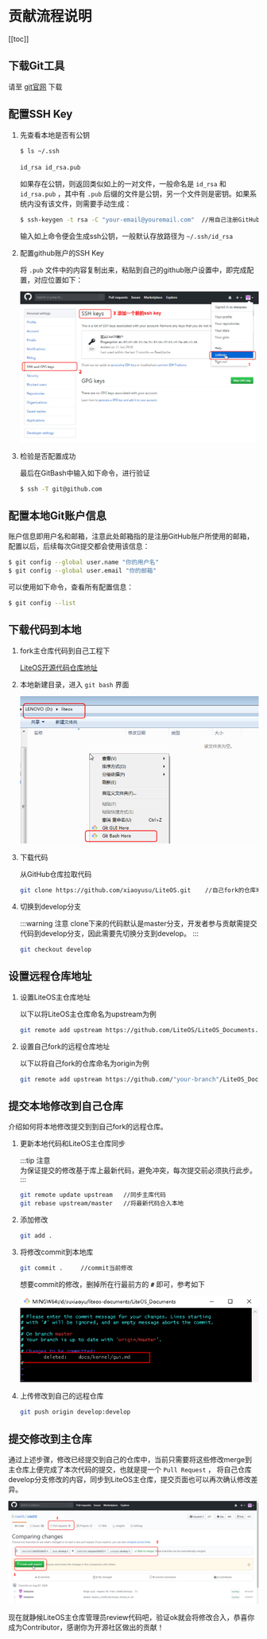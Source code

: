 # 贡献流程说明

[[toc]]  

## 下载Git工具  

请至 [git官网](https://git-scm.com/download) 下载   

## 配置SSH Key  

1. 先查看本地是否有公钥

    ```bash  
    $ ls ~/.ssh

    id_rsa id_rsa.pub
    ```  

    如果存在公钥，则返回类似如上的一对文件，一般命名是 `id_rsa` 和 `id_rsa.pub` ，其中有 `.pub` 后缀的文件是公钥，另一个文件则是密钥。如果系统内没有该文件，则需要手动生成：  

    ```bash  
    $ ssh-keygen -t rsa -C "your-email@youremail.com"  //用自己注册GitHub账户的邮箱
    ```  

    输入如上命令便会生成ssh公钥，一般默认存放路径为 `~/.ssh/id_rsa` 

2. 配置github账户的SSH Key    
    
    将 `.pub` 文件中的内容复制出来，粘贴到自己的github账户设置中，即完成配置，对应位置如下：  

    ![](../pic/contribute-sshkey.png)  

3. 检验是否配置成功  

    最后在GitBash中输入如下命令，进行验证  

    ```bash   
    $ ssh -T git@github.com
    ```
 
## 配置本地Git账户信息  

 账户信息即用户名和邮箱，注意此处邮箱指的是注册GitHub账户所使用的邮箱，配置以后，后续每次Git提交都会使用该信息：  

 ```bash 
 $ git config --global user.name "你的用户名"   
 $ git config --global user.email "你的邮箱"
 ```  

 可以使用如下命令，查看所有配置信息：

 ```bash   
 $ git config --list
 ```  

## 下载代码到本地

1. fork主仓库代码到自己工程下  
    
    [LiteOS开源代码仓库地址](https://github.com/LiteOS/LiteOS)  

2. 本地新建目录，进入 `git bash` 界面  

    ![](../pic/contribute-bash.png)  

3. 下载代码  

    从GitHub仓库拉取代码

    ```bash   
    git clone https://github.com/xiaoyusu/LiteOS.git    //自己fork的仓库地址   
    ```  

4. 切换到develop分支  

    :::warning 注意
    clone下来的代码默认是master分支，开发者参与贡献需提交代码到develop分支，因此需要先切换分支到develop。
    :::  

    ```bash  
    git checkout develop
    ```  

## 设置远程仓库地址

1. 设置LiteOS主仓库地址  

    以下以将LiteOS主仓库命名为upstream为例  

    ```bash   
    git remote add upstream https://github.com/LiteOS/LiteOS_Documents.git  
    ```  

2. 设置自己fork的远程仓库地址

    以下以将自己fork的仓库命名为origin为例

    ```bash  
    git remote add upstream https://github.com/"your-branch"/LiteOS_Documents.git  //your-branch为自己的工程名
    ```  

## 提交本地修改到自己仓库  

介绍如何将本地修改提交到到自己fork的远程仓库。

1. 更新本地代码和LiteOS主仓库同步  

    :::tip 注意  
    为保证提交的修改基于库上最新代码，避免冲突，每次提交前必须执行此步。  
    :::  

    ```bash  
    git remote update upstream   //同步主库代码
    git rebase upstream/master   //将最新代码合入本地
    ```  

2. 添加修改  

    ```bash  
    git add .  
    ```  
3. 将修改commit到本地库  

    ```bash  
    git commit .     //commit当前修改
    ```  

    想要commit的修改，删掉所在行最前方的 **`#`** 即可，参考如下  

    ![](../pic/contribute-commit.png)  

4. 上传修改到自己的远程仓库  

    ```bash  
    git push origin develop:develop  
    ```  

## 提交修改到主仓库  

通过上述步骤，修改已经提交到自己的仓库中，当前只需要将这些修改merge到主仓库上便完成了本次代码的提交，也就是提一个 `Pull Request` ， 将自己仓库develop分支修改的内容，同步到LiteOS主仓库，提交页面也可以再次确认修改差异。  

![](../pic/contribute-merge.png)  

现在就静候LiteOS主仓库管理员review代码吧，验证ok就会将修改合入，恭喜你成为Contributor，感谢你为开源社区做出的贡献！  
